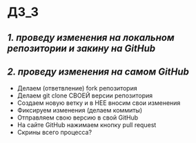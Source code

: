 # ДЗ_3

## _1. проведу изменения на локальном репозитории и закину на GitHub_
## _2. проведу изменения на самом GitHub_ 

- Делаем (ответвление) fork репозитория
- Делаем git clone СВОЕЙ версии репозитория
- Создаем новую ветку и в НЕЕ вносим свои изменения
- Фиксируем изменения (делаем коммиты)
- Отправляем свою версию в свой GitHub
- На сайте GitHub нажимаем кнопку pull request
- Скрины всего процесса?